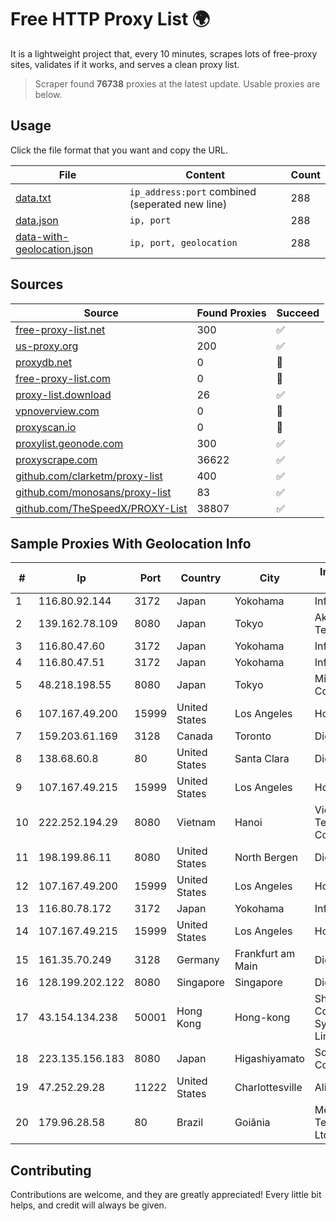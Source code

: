 
# Free HTTP Proxy List 🌍

It is a lightweight project that, every 10 minutes, scrapes lots of free-proxy sites, validates if it works, and serves a clean proxy list.


> Scraper found **76738** proxies at the latest update. Usable proxies are below.

## Usage

Click the file format that you want and copy the URL.


|File|Content|Count|
|----|-------|-----|
|[data.txt](https://raw.githubusercontent.com/themiralay/Proxy-List-World/master/data.txt)|`ip_address:port` combined (seperated new line)|288|
|[data.json](https://raw.githubusercontent.com/themiralay/Proxy-List-World/master/data.json)|`ip, port`|288|
|[data-with-geolocation.json](https://raw.githubusercontent.com/themiralay/Proxy-List-World/master/data-with-geolocation.json)|`ip, port, geolocation`|288|

## Sources

|Source|Found Proxies|Succeed|
|------|-------------|-------|
|[free-proxy-list.net](https://free-proxy-list.net)|300|✅|
|[us-proxy.org](https://www.us-proxy.org)|200|✅|
|[proxydb.net](http://proxydb.net)|0|🚫|
|[free-proxy-list.com](https://free-proxy-list.com/?page=&port=&type%5B%5D=http&type%5B%5D=https&up_time=0&search=Search)|0|🚫|
|[proxy-list.download](https://www.proxy-list.download/HTTP)|26|✅|
|[vpnoverview.com](https://vpnoverview.com/privacy/anonymous-browsing/free-proxy-servers)|0|🚫|
|[proxyscan.io](https://www.proxyscan.io)|0|🚫|
|[proxylist.geonode.com](https://proxylist.geonode.com/api/proxy-list?limit=300&page=1&sort_by=lastChecked&sort_type=desc&protocols=http,https)|300|✅|
|[proxyscrape.com](https://api.proxyscrape.com/v2/?request=displayproxies&protocol=http&timeout=10000&country=all&ssl=all&anonymity=all)|36622|✅|
|[github.com/clarketm/proxy-list](https://raw.githubusercontent.com/clarketm/proxy-list/master/proxy-list-raw.txt)|400|✅|
|[github.com/monosans/proxy-list](https://raw.githubusercontent.com/monosans/proxy-list/main/proxies/http.txt)|83|✅|
|[github.com/TheSpeedX/PROXY-List](https://raw.githubusercontent.com/TheSpeedX/PROXY-List/master/http.txt)|38807|✅|


## Sample Proxies With Geolocation Info

|#|Ip|Port|Country|City|Internet Service Provider|
|-|--|----|-------|----|-------------------------|
|1|116.80.92.144|3172|Japan|Yokohama|InfoSphere|
|2|139.162.78.109|8080|Japan|Tokyo|Akamai Technologies, Inc.|
|3|116.80.47.60|3172|Japan|Yokohama|InfoSphere|
|4|116.80.47.51|3172|Japan|Yokohama|InfoSphere|
|5|48.218.198.55|8080|Japan|Tokyo|Microsoft Corporation|
|6|107.167.49.200|15999|United States|Los Angeles|HostPapa|
|7|159.203.61.169|3128|Canada|Toronto|DigitalOcean, LLC|
|8|138.68.60.8|80|United States|Santa Clara|DigitalOcean, LLC|
|9|107.167.49.215|15999|United States|Los Angeles|HostPapa|
|10|222.252.194.29|8080|Vietnam|Hanoi|VietNam Post and Telecom Corporation|
|11|198.199.86.11|8080|United States|North Bergen|DigitalOcean, LLC|
|12|107.167.49.200|15999|United States|Los Angeles|HostPapa|
|13|116.80.78.172|3172|Japan|Yokohama|InfoSphere|
|14|107.167.49.215|15999|United States|Los Angeles|HostPapa|
|15|161.35.70.249|3128|Germany|Frankfurt am Main|DigitalOcean, LLC|
|16|128.199.202.122|8080|Singapore|Singapore|DigitalOcean, LLC|
|17|43.154.134.238|50001|Hong Kong|Hong-kong|Shenzhen Tencent Computer Systems Company Limited|
|18|223.135.156.183|8080|Japan|Higashiyamato|So-net Corporation|
|19|47.252.29.28|11222|United States|Charlottesville|Alibaba Cloud LLC|
|20|179.96.28.58|80|Brazil|Goiânia|Megatelecom Telecomunicacoes Ltda|



## Contributing

Contributions are welcome, and they are greatly appreciated! Every
little bit helps, and credit will always be given.

